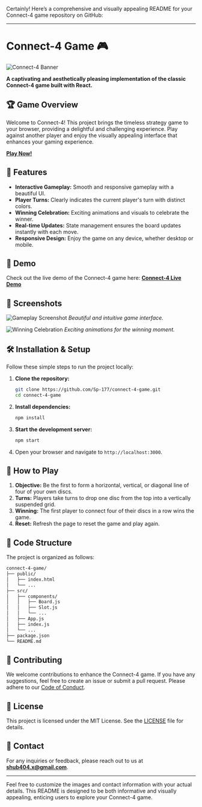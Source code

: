 Certainly! Here’s a comprehensive and visually appealing README for your Connect-4 game repository on GitHub:

---

# Connect-4 Game 🎮

![Connect-4 Banner](https://your-image-url.com/banner.png)

**A captivating and aesthetically pleasing implementation of the classic Connect-4 game built with React.**

## 🏆 Game Overview

Welcome to Connect-4! This project brings the timeless strategy game to your browser, providing a delightful and challenging experience. Play against another player and enjoy the visually appealing interface that enhances your gaming experience.

**[Play Now!](https://connect-to-win.netlify.app/)**

## 🌟 Features

- **Interactive Gameplay:** Smooth and responsive gameplay with a beautiful UI.
- **Player Turns:** Clearly indicates the current player's turn with distinct colors.
- **Winning Celebration:** Exciting animations and visuals to celebrate the winner.
- **Real-time Updates:** State management ensures the board updates instantly with each move.
- **Responsive Design:** Enjoy the game on any device, whether desktop or mobile.

## 🚀 Demo

Check out the live demo of the Connect-4 game here: **[Connect-4 Live Demo](https://connect-to-win.netlify.app/)**

## 🎨 Screenshots

![Gameplay Screenshot](https://your-image-url.com/screenshot1.png)
*Beautiful and intuitive game interface.*

![Winning Celebration](https://your-image-url.com/screenshot2.png)
*Exciting animations for the winning moment.*

## 🛠️ Installation & Setup

Follow these simple steps to run the project locally:

1. **Clone the repository:**
    ```bash
    git clone https://github.com/Sp-177/connect-4-game.git
    cd connect-4-game
    ```

2. **Install dependencies:**
    ```bash
    npm install
    ```

3. **Start the development server:**
    ```bash
    npm start
    ```

4. Open your browser and navigate to `http://localhost:3000`.

## 🧩 How to Play

1. **Objective:** Be the first to form a horizontal, vertical, or diagonal line of four of your own discs.
2. **Turns:** Players take turns to drop one disc from the top into a vertically suspended grid.
3. **Winning:** The first player to connect four of their discs in a row wins the game.
4. **Reset:** Refresh the page to reset the game and play again.

## 📖 Code Structure

The project is organized as follows:

```bash
connect-4-game/
├── public/
│   ├── index.html
│   └── ...
├── src/
│   ├── components/
│   │   ├── Board.js
│   │   ├── Slot.js
│   │   └── ...
│   ├── App.js
│   ├── index.js
│   └── ...
├── package.json
└── README.md
```

## 🤝 Contributing

We welcome contributions to enhance the Connect-4 game. If you have any suggestions, feel free to create an issue or submit a pull request. Please adhere to our [Code of Conduct](CODE_OF_CONDUCT.md).

## 📜 License

This project is licensed under the MIT License. See the [LICENSE](LICENSE) file for details.

## 💬 Contact

For any inquiries or feedback, please reach out to us at **shub404.x@gmail.com**.

---

Feel free to customize the images and contact information with your actual details. This README is designed to be both informative and visually appealing, enticing users to explore your Connect-4 game.
